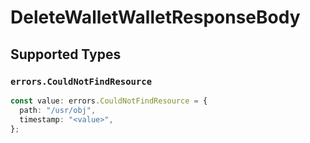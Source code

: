 # DeleteWalletWalletResponseBody


## Supported Types

### `errors.CouldNotFindResource`

```typescript
const value: errors.CouldNotFindResource = {
  path: "/usr/obj",
  timestamp: "<value>",
};
```


